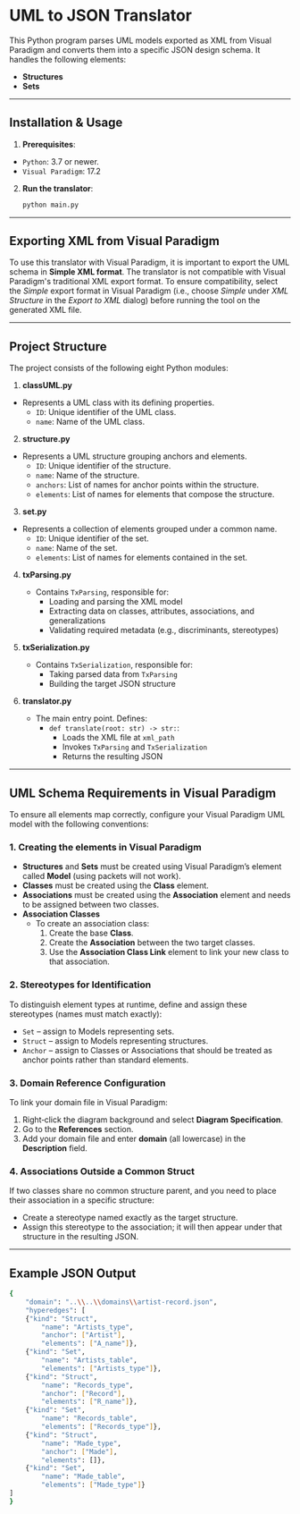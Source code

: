 # UML to JSON Translator

This Python program parses UML models exported as XML from Visual Paradigm and converts them into a specific JSON design schema. It handles the following elements:
- **Structures**
- **Sets**

---

## Installation & Usage

1. **Prerequisites**: 
 - `Python`: 3.7 or newer.  
 - `Visual Paradigm`: 17.2 

2. **Run the translator**:
   ``` bash
   python main.py
   ```

---

## Exporting XML from Visual Paradigm

To use this translator with Visual Paradigm, it is important to export the UML schema in **Simple XML format**. 
The translator is not compatible with Visual Paradigm's traditional XML export format. 
To ensure compatibility, select the *Simple* export format in Visual Paradigm  (i.e., choose *Simple* under *XML Structure* in the *Export to XML* dialog) before running the tool on the generated XML file.

---

## Project Structure

The project consists of the following eight Python modules:

1. **classUML.py**
  - Represents a UML class with its defining properties.
    - `ID`: Unique identifier of the UML class.
    - `name`: Name of the UML class.

2. **structure.py**
  - Represents a UML structure grouping anchors and elements.
    - `ID`: Unique identifier of the structure.
    - `name`: Name of the structure.
    - `anchors`: List of names for anchor points within the structure.
    - `elements`: List of names for elements that compose the structure.

3. **set.py**
  - Represents a collection of elements grouped under a common name.
    - `ID`: Unique identifier of the set.
    - `name`: Name of the set.
    - `elements`: List of names for elements contained in the set.

4. **txParsing.py**
   - Contains `TxParsing`, responsible for:
     - Loading and parsing the XML model
     - Extracting data on classes, attributes, associations, and generalizations
     - Validating required metadata (e.g., discriminants, stereotypes)

5. **txSerialization.py**
   - Contains `TxSerialization`, responsible for:
     - Taking parsed data from `TxParsing`
     - Building the target JSON structure

6. **translator.py**
   - The main entry point. Defines:
     - `def translate(root: str) -> str:`:
       - Loads the XML file at `xml_path`
       - Invokes `TxParsing` and `TxSerialization`
       - Returns the resulting JSON

---

## UML Schema Requirements in Visual Paradigm

To ensure all elements map correctly, configure your Visual Paradigm UML model with the following conventions:

### 1. Creating the elements in Visual Paradigm
- **Structures** and **Sets** must be created using Visual Paradigm’s element called **Model** (using packets will not work).  
- **Classes** must be created using the **Class** element.  
- **Associations** must be created using the **Association** element and needs to be assigned between two classes.
- **Association Classes**
  - To create an association class:
    1. Create the base **Class**.
    2. Create the **Association** between the two target classes.
    3. Use the **Association Class Link** element to link your new class to that association.

### 2. Stereotypes for Identification
To distinguish element types at runtime, define and assign these stereotypes (names must match exactly):
- `Set` – assign to Models representing sets.
- `Struct` – assign to Models representing structures.
- `Anchor` – assign to Classes or Associations that should be treated as anchor points rather than standard elements.

### 3. Domain Reference Configuration
To link your domain file in Visual Paradigm:
1. Right‑click the diagram background and select **Diagram Specification**.
2. Go to the **References** section.
3. Add your domain file and enter **domain** (all lowercase) in the **Description** field.

### 4. Associations Outside a Common Struct
If two classes share no common structure parent, and you need to place their association in a specific structure:
- Create a stereotype named exactly as the target structure.
- Assign this stereotype to the association; it will then appear under that structure in the resulting JSON.

---

## Example JSON Output
``` bash
{
    "domain": "..\\..\\domains\\artist-record.json",
    "hyperedges": [
    {"kind": "Struct",
        "name": "Artists_type",
        "anchor": ["Artist"],
        "elements": ["A_name"]},
    {"kind": "Set",
        "name": "Artists_table",
        "elements": ["Artists_type"]},
    {"kind": "Struct",
        "name": "Records_type",
        "anchor": ["Record"],
        "elements": ["R_name"]},
    {"kind": "Set",
        "name": "Records_table",
        "elements": ["Records_type"]},
    {"kind": "Struct",
        "name": "Made_type",
        "anchor": ["Made"],
        "elements": []},
    {"kind": "Set",
        "name": "Made_table",
        "elements": ["Made_type"]}
]
}
```
